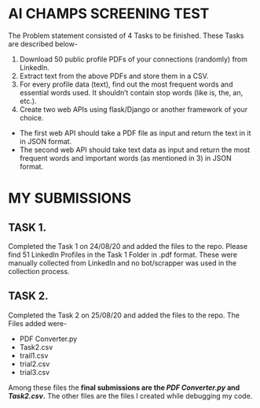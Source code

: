 # AI CHAMPS SCREENING TEST

The Problem statement consisted of 4 Tasks to be finished. These Tasks are described below-
1. Download 50 public profile PDFs of your connections (randomly) from LinkedIn.
2. Extract text from the above PDFs and store them in a CSV.
3. For every profile data (text), find out the most frequent words and essential words used. It shouldn’t contain stop words (like is, the, an, etc.).
4. Create two web APIs using flask/Django or another framework of your choice.
  * The first web API should take a PDF file as input and return the text in it in JSON format.
  * The second web API should take text data as input and return the most frequent words and important words (as mentioned in 3) in JSON format.

# MY SUBMISSIONS

## TASK 1.

Completed the Task 1 on 24/08/20 and added the files to the repo. Please find 51 LinkedIn Profiles in the Task 1 Folder in .pdf format. These were manually collected from LinkedIn and no bot/scrapper was used in the collection process.

## TASK 2.

Completed the Task 2 on 25/08/20 and added the files to the repo. The Files added were-
* PDF Converter.py
* Task2.csv
* trail1.csv
* trial2.csv
* trial3.csv

Among these files the **final submissions are the _PDF Converter.py_  and _Task2.csv_.** 
The other files are the files I created while debugging my code.